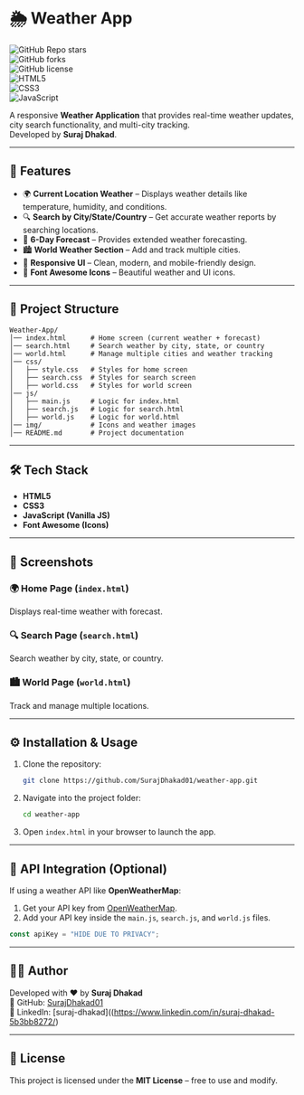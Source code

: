 # 🌦 Weather App  

![GitHub Repo stars](https://img.shields.io/github/stars/your-username/weather-app?style=social)  
![GitHub forks](https://img.shields.io/github/forks/your-username/weather-app?style=social)  
![GitHub license](https://img.shields.io/github/license/your-username/weather-app)  
![HTML5](https://img.shields.io/badge/HTML5-orange?logo=html5&logoColor=white)  
![CSS3](https://img.shields.io/badge/CSS3-blue?logo=css3&logoColor=white)  
![JavaScript](https://img.shields.io/badge/JavaScript-yellow?logo=javascript&logoColor=black)  

A responsive **Weather Application** that provides real-time weather updates, city search functionality, and multi-city tracking.  
Developed by **Suraj Dhakad**.  

---

## 🚀 Features  

- 🌍 **Current Location Weather** – Displays weather details like temperature, humidity, and conditions.  
- 🔍 **Search by City/State/Country** – Get accurate weather reports by searching locations.  
- 📅 **6-Day Forecast** – Provides extended weather forecasting.  
- 🏙 **World Weather Section** – Add and track multiple cities.  
- 📱 **Responsive UI** – Clean, modern, and mobile-friendly design.  
- 🎨 **Font Awesome Icons** – Beautiful weather and UI icons.  

---

## 📂 Project Structure  

```
Weather-App/
│── index.html      # Home screen (current weather + forecast)
│── search.html     # Search weather by city, state, or country
│── world.html      # Manage multiple cities and weather tracking
│── css/
│   ├── style.css   # Styles for home screen
│   ├── search.css  # Styles for search screen
│   ├── world.css   # Styles for world screen
│── js/
│   ├── main.js     # Logic for index.html
│   ├── search.js   # Logic for search.html
│   ├── world.js    # Logic for world.html
│── img/            # Icons and weather images
│── README.md       # Project documentation
```

---

## 🛠️ Tech Stack  

- **HTML5**  
- **CSS3**  
- **JavaScript (Vanilla JS)**  
- **Font Awesome (Icons)**  

---

## 📸 Screenshots  

### 🌍 Home Page (`index.html`)  
Displays real-time weather with forecast.  

### 🔍 Search Page (`search.html`)  
Search weather by city, state, or country.  

### 🏙 World Page (`world.html`)  
Track and manage multiple locations.  

---

## ⚙️ Installation & Usage  

1. Clone the repository:  
   ```bash
   git clone https://github.com/SurajDhakad01/weather-app.git
   ```  

2. Navigate into the project folder:  
   ```bash
   cd weather-app
   ```  

3. Open `index.html` in your browser to launch the app.  

---

## 🔑 API Integration (Optional)  

If using a weather API like **OpenWeatherMap**:  

1. Get your API key from [OpenWeatherMap](https://openweathermap.org/).  
2. Add your API key inside the `main.js`, `search.js`, and `world.js` files.  

```javascript
const apiKey = "HIDE DUE TO PRIVACY";
```

---

## 👨‍💻 Author  

Developed with ❤️ by **Suraj Dhakad**  
📌 GitHub: [SurajDhakad01](https://github.com/SurajDhakad01)  
📌 LinkedIn: [suraj-dhakad]((https://www.linkedin.com/in/suraj-dhakad-5b3bb8272/)

---

## 📜 License  

This project is licensed under the **MIT License** – free to use and modify.  
